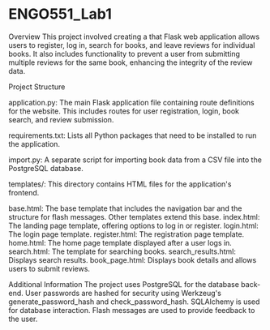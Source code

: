 # ENGO551_Lab1

Overview
This project involved creating a that Flask web application allows users to register, log in, search for books, and leave reviews for individual books. It also includes functionality to prevent a user from submitting multiple reviews for the same book, enhancing the integrity of the review data.

Project Structure

application.py: The main Flask application file containing route definitions for the website. This includes routes for user registration, login, book search, and review submission.

requirements.txt: Lists all Python packages that need to be installed to run the application.

import.py: A separate script for importing book data from a CSV file into the PostgreSQL database.

templates/: This directory contains HTML files for the application's frontend.

base.html: The base template that includes the navigation bar and the structure for flash messages. Other templates extend this base.
index.html: The landing page template, offering options to log in or register.
login.html: The login page template.
register.html: The registration page template.
home.html: The home page template displayed after a user logs in.
search.html: The template for searching books.
search_results.html: Displays search results.
book_page.html: Displays book details and allows users to submit reviews.

Additional Information
The project uses PostgreSQL for the database back-end.
User passwords are hashed for security using Werkzeug's generate_password_hash and check_password_hash.
SQLAlchemy is used for database interaction.
Flash messages are used to provide feedback to the user.
